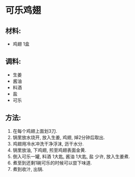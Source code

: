 # 可乐鸡翅## 材料:* 鸡翅 1盒## 调料:
* 生姜* 酱油
* 料酒
* 盐
* 可乐## 方法:1. 在每个鸡翅上面划3刀.
2. 锅里放水烧开, 放入生姜, 鸡翅, 焯2分钟后取出.
3. 鸡翅用冷水冲洗干净浮沫, 沥干水分.
4. 锅里放油, 下鸡翅, 煎至鸡翅表面金黄.
5. 倒入可乐一罐, 料酒 1大匙, 酱油 1大匙, 盐 少许, 放入生姜煮.
6. 煮至到还剩1碗可乐的时候可以尝下味道.
7. 煮到收汁, 出锅. 
